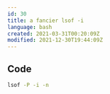 ```yaml
---
id: 30
title: a fancier lsof -i
language: bash
created: 2021-03-31T00:20:09Z
modified: 2021-12-30T19:44:09Z
---
```


## Code

```bash
lsof -P -i -n
```

<!-- end -->

